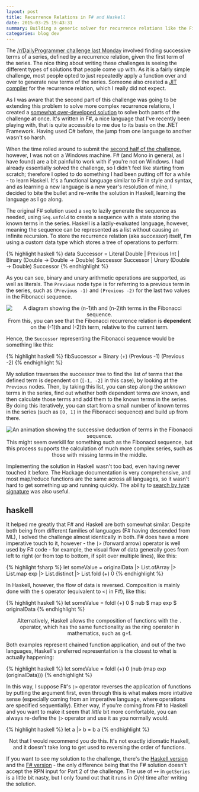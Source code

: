 ```yaml
---
layout: post
title: Recurrence Relations in F# and Haskell
date: 2015-03-25 19:43:31
summary: Building a generic solver for recurrence relations like the Fibonacci sequence.
categories: blog dev
---
```

The [/r/DailyProgrammer challenge last Monday](http://www.reddit.com/r/dailyprogrammer/comments/2z68di/) involved finding successive terms of a series, defined by a recurrence relation, given the first term of the series. The nice thing about writing these challenges is seeing the different types of solutions that people come up with. As it is a fairly simple challenge, most people opted to just repeatedly apply a function over and over to generate new terms of the series. Someone also created a [JIT compiler](http://www.reddit.com/r/programming/comments/2zlkor/) for the recurrence relation, which I really did not expect.

As I was aware that the second part of this challenge was going to be extending this problem to solve more complex recurrence relations, I created a [somewhat over-developed solution](https://gist.github.com/tom-galvin/796387d5acef8bf5394c) to solve both parts of the challenge at once. It's written in F#, a nice language that I've recently been playing with, that is quite accessible to me due to its basis on the .NET Framework. Having used C# before, the jump from one language to another wasn't so harsh.

When the time rolled around to submit the [second half of the challenge](http://www.reddit.com/r/dailyprogrammer/comments/2zna5q/), however, I was not on a Windows machine. F# (and Mono in general, as I have found) are a bit painful to work with if you're not on Windows. I had already essentially solved the challenge, so I didn't feel like starting from scratch; therefore I opted to do something I had been putting off for a while - to learn Haskell. It's a functional language similar to F# in style and syntax, and as learning a new language is a new year's resolution of mine, I decided to bite the bullet and re-write the solution in Haskell, learning the language as I go along.

The original F# solution used a `seq` to lazily generate the sequence as needed, using `Seq.unfold` to create a sequence with a state storing the known terms in the series. Haskell is a lazily-evaluated language, however, meaning the sequence can be represented as a list without causing an infinite recursion. To store the recurrence relation (aka *successor*) itself, I'm using a custom data type which stores a tree of operations to perform:

{% highlight haskell %}
data Successor = Literal Double
               | Previous Int
               | Binary (Double -> Double -> Double) Successor Successor
               | Unary (Double -> Double) Successor
{% endhighlight %}


As you can see, binary and unary arithmetic operations are supported, as well as literals. The `Previous` node type is for referring to a previous term in the series, such as `(Previous -1)` and `(Previous -2)` for the last two values in the Fibonacci sequence.

<div style="text-align: center">
  <img alt="A diagram showing the (n-1)th and (n-2)th terms in the Fibonacci sequence." src="{{ site.base_url }}/images/recurrence/sln1.png" /><br/>
  <span class="post-meta small">From this, you can see that the Fibonacci recurrence relation is <strong>dependent</strong> on the (-1)th and (-2)th term, relative to the current term.</span>
</div>

Hence, the `Successor` representing the Fibonacci sequence would be something like this:

{% highlight haskell %}
fibSuccessor = Binary (+) (Previous -1) (Previous -2)
{% endhighlight %}

My solution traverses the successor tree to find the list of terms that the defined term is dependent on (`[-1, -2]` in this case), by looking at the `Previous` nodes. Then, by taking this list, you can step along the *unknown* terms in the series, find out whether both dependent terms *are* known, and then calculate those terms and add them to the known terms in the series. By doing this iteratively, you can start from a small number of known terms in the series (such as `[0, 1]` in the Fibonacci sequence) and build up from there.

<div style="text-align: center">
  <img alt="An animation showing the successive deduction of terms in the Fibonacci sequence." src="{{ site.base_url }}/images/recurrence/sln2.gif" /><br/>
  <span class="post-meta small">This might seem overkill for something such as the Fibonacci sequence, but this process supports the calculation of much more complex series, such as those with missing terms in the middle.</span>
</div>

Implementing the solution in Haskell wasn't too bad, even having never touched it before. The Hackage documentation is very comprehensive, and most map/reduce functions are the same across all languages, so it wasn't hard to get something up and running quickly. The ability to [search by type signature](https://www.haskell.org/hoogle/) was also useful.

## haskell

It helped me greatly that F# and Haskell are both somewhat similar. Despite both being from different families of languages (F# having descended from ML), I solved the challenge almost identically in both. F# does have a more imperative touch to it, however - the `|>` (forward arrow) operator is well used by F# code - for example, the visual flow of data generally goes from left to right (or from top to bottom, if split over multiple lines), like this:

{% highlight fsharp %}
let someValue = originalData
             |> List.ofArray
             |> List.map exp
             |> List.distinct
             |> List.fold (+) 0
{% endhighlight %}

In Haskell, however, the flow of data is reversed. Composition is mainly done with the `$` operator (equivalent to `<|` in F#), like this:

{% highlight haskell %}
let someValue = foldl (+) 0
              $ nub
              $ map exp
              $ originalData
{% endhighlight %}
<div style="text-align: center">
  <span class="post-meta small">Alternatively, Haskell allows the composition of functions with the <code>.</code> operator, which has the same functionality as the ring operator in mathematics, such as g&#x2218;f.</span>
</div>

Both examples represent chained function application, and out of the two languages, Haskell's preferred representation is the closest to what is actually happening:

{% highlight haskell %}
let someValue = foldl (+) 0 (nub (map exp (originalData)))
{% endhighlight %}

In this way, I suppose F#'s `|>` operator reverses the application of functions by putting the argument first, even through this is what makes more intuitive sense (especially coming from an imperative language, where operations are specified sequentially). Either way, if you're coming from F# to Haskell and you want to make it seem that *little* bit more comfortable, you can always re-define the `|>` operator and use it as you normally would.

{% highlight haskell %}
let a |> b = b a
{% endhighlight %}
<div style="text-align: center">
  <span class="post-meta small">Not that I would recommend you do this. It's not exactly idiomatic Haskell, and it doesn't take long to get used to reversing the order of functions.</span>
</div>

If you want to see my solution to the challenge, there's the [Haskell version](https://gist.github.com/tom-galvin/d58bfeef18855ef11d4b) and the [F# version](https://gist.github.com/tom-galvin/796387d5acef8bf5394c) - the only difference being that the F# solution doesn't accept the RPN input for Part 2 of the challenge. The use of `++` in `getSeries` is a little bit nasty, but I only found out that it runs in *O(n)* time after writing the solution.
